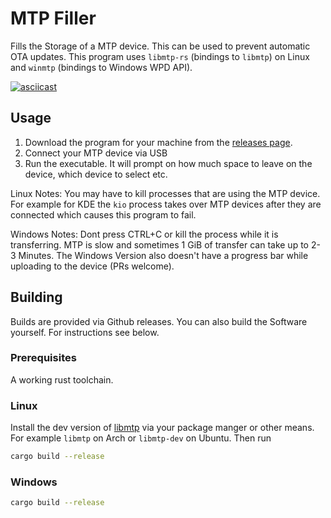 # MTP Filler

Fills the Storage of a MTP device. This can be used to prevent automatic OTA updates. This program uses `libmtp-rs` (bindings to `libmtp`) on Linux and `winmtp` (bindings to Windows WPD API).

[![asciicast](https://asciinema.org/a/Lfd75pn3mietl5JKOXZO5f12S.svg)](https://asciinema.org/a/Lfd75pn3mietl5JKOXZO5f12S)

## Usage

1. Download the program for your machine from the [releases page](https://github.com/jannikac/mtp-filler/releases).
2. Connect your MTP device via USB
3. Run the executable. It will prompt on how much space to leave on the device, which device to select etc.

Linux Notes: You may have to kill processes that are using the MTP device. For example for KDE the `kio` process takes over MTP devices after they are connected which causes this program to fail.

Windows Notes: Dont press CTRL+C or kill the process while it is transferring. MTP is slow and sometimes 1 GiB of transfer can take up to 2-3 Minutes. The Windows Version also doesn't have a progress bar while uploading to the device (PRs welcome).

## Building

Builds are provided via Github releases. You can also build the Software yourself. For instructions see below.

### Prerequisites

A working rust toolchain.

### Linux

Install the dev version of [libmtp](http://libmtp.sourceforge.net/) via your package manger or other means. For example `libmtp` on Arch or `libmtp-dev` on Ubuntu. Then run

```bash
cargo build --release
```

### Windows

```bash
cargo build --release
```
